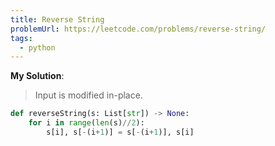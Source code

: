 ```yaml
---
title: Reverse String
problemUrl: https://leetcode.com/problems/reverse-string/
tags:
  - python
---
```


**My Solution**:

> Input is modified in-place.

```py
def reverseString(s: List[str]) -> None:
    for i in range(len(s)//2):
        s[i], s[-(i+1)] = s[-(i+1)], s[i]
```
